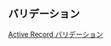 ## バリデーション
[Active Record バリデーション](https://railsguides.jp/active_record_validations.html#uniqueness)


